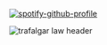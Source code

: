

[![spotify-github-profile](https://spotify-github-profile.kittinanx.com/api/view?uid=4mmwuqyh96l5hekxtvqlnxhzx&cover_image=true&theme=novatorem&show_offline=false&background_color=121212&interchange=false&bar_color=cfd6f2&bar_color_cover=false)](https://github.com/kittinan/spotify-github-profile)


![trafalgar law header](https://github.com/user-attachments/assets/9a3a649b-07ef-427b-a56a-5849b72f8255)


